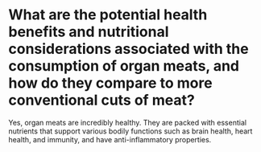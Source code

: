 # What are the potential health benefits and nutritional considerations associated with the consumption of organ meats, and how do they compare to more conventional cuts of meat?

Yes, organ meats are incredibly healthy. They are packed with essential nutrients that support various bodily functions such as brain health, heart health, and immunity, and have anti-inflammatory properties.